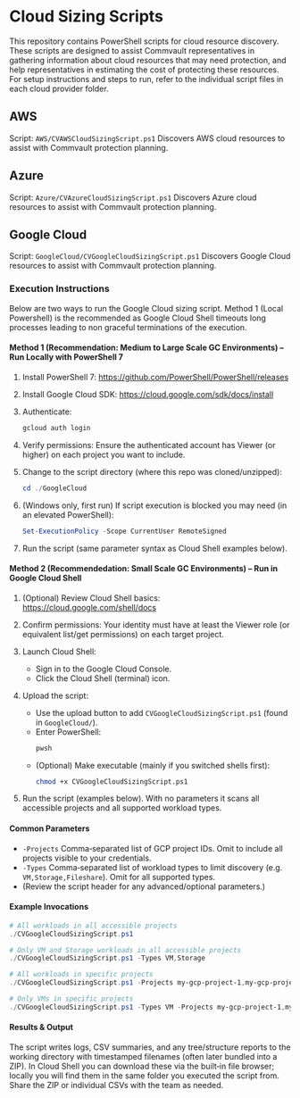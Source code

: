 # Cloud Sizing Scripts

This repository contains PowerShell scripts for cloud resource discovery. These scripts are designed to assist Commvault representatives in gathering information about cloud resources that may need protection, and help representatives in estimating the cost of protecting these resources. For setup instructions and steps to run, refer to the individual script files in each cloud provider folder.

## AWS
Script: `AWS/CVAWSCloudSizingScript.ps1`
Discovers AWS cloud resources to assist with Commvault protection planning.

## Azure
Script: `Azure/CVAzureCloudSizingScript.ps1`
Discovers Azure cloud resources to assist with Commvault protection planning.

## Google Cloud
Script: `GoogleCloud/CVGoogleCloudSizingScript.ps1`
Discovers Google Cloud resources to assist with Commvault protection planning.

### Execution Instructions

Below are two ways to run the Google Cloud sizing script. Method 1 (Local Powershell) is the recommended as Google Cloud Shell timeouts long processes leading to non graceful terminations of the execution.

#### Method 1 (Recommendation: **Medium to Large Scale GC Environments**) – Run Locally with PowerShell 7

1. Install PowerShell 7:
    https://github.com/PowerShell/PowerShell/releases

2. Install Google Cloud SDK:
    https://cloud.google.com/sdk/docs/install

3. Authenticate:
    ```powershell
    gcloud auth login
    ```

4. Verify permissions:
    Ensure the authenticated account has Viewer (or higher) on each project you want to include.

5. Change to the script directory (where this repo was cloned/unzipped):
    ```powershell
    cd ./GoogleCloud
    ```

6. (Windows only, first run) If script execution is blocked you may need (in an elevated PowerShell):
    ```powershell
    Set-ExecutionPolicy -Scope CurrentUser RemoteSigned
    ```

7. Run the script (same parameter syntax as Cloud Shell examples below).

#### Method 2 (Recommendedation: **Small Scale GC Environments**) – Run in Google Cloud Shell

1. (Optional) Review Cloud Shell basics:
    https://cloud.google.com/shell/docs

2. Confirm permissions:
    Your identity must have at least the Viewer role (or equivalent list/get permissions) on each target project.

3. Launch Cloud Shell:
    - Sign in to the Google Cloud Console.
    - Click the Cloud Shell (terminal) icon.

4. Upload the script:
    - Use the upload button to add `CVGoogleCloudSizingScript.ps1` (found in `GoogleCloud/`).
    - Enter PowerShell:
      ```bash
      pwsh
      ```
    - (Optional) Make executable (mainly if you switched shells first):
      ```bash
      chmod +x CVGoogleCloudSizingScript.ps1
      ```

5. Run the script (examples below). With no parameters it scans all accessible projects and all supported workload types.

#### Common Parameters
* `-Projects`  Comma‑separated list of GCP project IDs. Omit to include all projects visible to your credentials.
* `-Types`     Comma‑separated list of workload types to limit discovery (e.g. `VM,Storage,Fileshare`). Omit for all supported types.
* (Review the script header for any advanced/optional parameters.)

#### Example Invocations
```powershell
# All workloads in all accessible projects
./CVGoogleCloudSizingScript.ps1

# Only VM and Storage workloads in all accessible projects
./CVGoogleCloudSizingScript.ps1 -Types VM,Storage

# All workloads in specific projects
./CVGoogleCloudSizingScript.ps1 -Projects my-gcp-project-1,my-gcp-project-2

# Only VMs in specific projects
./CVGoogleCloudSizingScript.ps1 -Types VM -Projects my-gcp-project-1,my-gcp-project-2
```

#### Results & Output
The script writes logs, CSV summaries, and any tree/structure reports to the working directory with timestamped filenames (often later bundled into a ZIP). In Cloud Shell you can download these via the built‑in file browser; locally you will find them in the same folder you executed the script from. Share the ZIP or individual CSVs with the team as needed.


